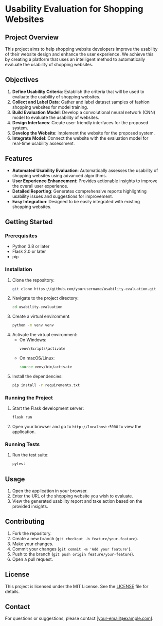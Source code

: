 # Usability Evaluation for Shopping Websites

## Project Overview

This project aims to help shopping website developers improve the usability of their website design and enhance the user experience. We achieve this by creating a platform that uses an intelligent method to automatically evaluate the usability of shopping websites.

## Objectives

1. **Define Usability Criteria**: Establish the criteria that will be used to evaluate the usability of shopping websites.
2. **Collect and Label Data**: Gather and label dataset samples of fashion shopping websites for model training.
3. **Build Evaluation Model**: Develop a convolutional neural network (CNN) model to evaluate the usability of websites.
4. **Design Interfaces**: Create user-friendly interfaces for the proposed system.
5. **Develop the Website**: Implement the website for the proposed system.
6. **Integrate Model**: Connect the website with the evaluation model for real-time usability assessment.

## Features

- **Automated Usability Evaluation**: Automatically assesses the usability of shopping websites using advanced algorithms.
- **User Experience Enhancement**: Provides actionable insights to improve the overall user experience.
- **Detailed Reporting**: Generates comprehensive reports highlighting usability issues and suggestions for improvement.
- **Easy Integration**: Designed to be easily integrated with existing shopping websites.

## Getting Started

### Prerequisites

- Python 3.8 or later
- Flask 2.0 or later
- pip

### Installation

1. Clone the repository:
    ```bash
    git clone https://github.com/yourusername/usability-evaluation.git
    ```
2. Navigate to the project directory:
    ```bash
    cd usability-evaluation
    ```
3. Create a virtual environment:
    ```bash
    python -m venv venv
    ```
4. Activate the virtual environment:
    - On Windows:
      ```bash
      venv\Scripts\activate
      ```
    - On macOS/Linux:
      ```bash
      source venv/bin/activate
      ```
5. Install the dependencies:
    ```bash
    pip install -r requirements.txt
    ```

### Running the Project

1. Start the Flask development server:
    ```bash
    flask run
    ```
2. Open your browser and go to `http://localhost:5000` to view the application.

### Running Tests

1. Run the test suite:
    ```bash
    pytest
    ```

## Usage

1. Open the application in your browser.
2. Enter the URL of the shopping website you wish to evaluate.
3. View the generated usability report and take action based on the provided insights.

## Contributing

1. Fork the repository.
2. Create a new branch (`git checkout -b feature/your-feature`).
3. Make your changes.
4. Commit your changes (`git commit -m 'Add your feature'`).
5. Push to the branch (`git push origin feature/your-feature`).
6. Open a pull request.

## License

This project is licensed under the MIT License. See the [LICENSE](LICENSE) file for details.

## Contact

For questions or suggestions, please contact [your-email@example.com].
